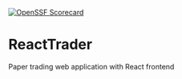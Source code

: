 [![OpenSSF Scorecard](htt‌ps://api.securityscorecards.dev/projects/github.com/noobprojecttracker/ReactTrader/badge)](htt‌ps://securityscorecards.dev/viewer/?uri=github.com/noobprojecttracker/ReactTrader)
# ReactTrader
Paper trading web application with React frontend

